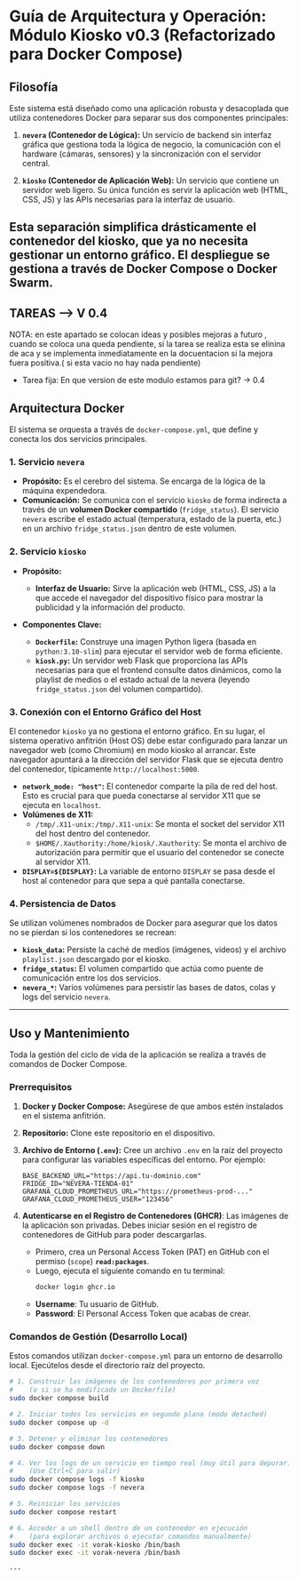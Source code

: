 # Guía de Arquitectura y Operación: Módulo Kiosko v0.3 (Refactorizado para Docker Compose)

## Filosofía

Este sistema está diseñado como una aplicación robusta y desacoplada que utiliza contenedores Docker para separar sus dos componentes principales:

1.  **`nevera` (Contenedor de Lógica):** Un servicio de backend sin interfaz gráfica que gestiona toda la lógica de negocio, la comunicación con el hardware (cámaras, sensores) y la sincronización con el servidor central.

2.  **`kiosko` (Contenedor de Aplicación Web):** Un servicio que contiene un servidor web ligero. Su única función es servir la aplicación web (HTML, CSS, JS) y las APIs necesarias para la interfaz de usuario.

Esta separación simplifica drásticamente el contenedor del kiosko, que ya no necesita gestionar un entorno gráfico. El despliegue se gestiona a través de **Docker Compose** o **Docker Swarm**.
---






## TAREAS  --> V 0.4

NOTA: en este apartado se colocan ideas y posibles mejoras a futuro , cuando se coloca una queda pendiente, si la tarea se realiza esta se elinina de aca y se implementa inmediatamente en la docuentacion si la mejora fuera positiva.( si esta vacio no hay nada pendiente)

- Tarea fija: En que version de este modulo estamos para git?  -> 0.4










## Arquitectura Docker

El sistema se orquesta a través de `docker-compose.yml`, que define y conecta los dos servicios principales.

### 1. Servicio `nevera`

- **Propósito:** Es el cerebro del sistema. Se encarga de la lógica de la máquina expendedora.
- **Comunicación:** Se comunica con el servicio `kiosko` de forma indirecta a través de un **volumen Docker compartido** (`fridge_status`). El servicio `nevera` escribe el estado actual (temperatura, estado de la puerta, etc.) en un archivo `fridge_status.json` dentro de este volumen.

### 2. Servicio `kiosko`

- **Propósito:**
    - **Interfaz de Usuario:** Sirve la aplicación web (HTML, CSS, JS) a la que accede el navegador del dispositivo físico para mostrar la publicidad y la información del producto.

- **Componentes Clave:**
    - **`Dockerfile`:** Construye una imagen Python ligera (basada en `python:3.10-slim`) para ejecutar el servidor web de forma eficiente.
    - **`kiosk.py`:** Un servidor web Flask que proporciona las APIs necesarias para que el frontend consulte datos dinámicos, como la playlist de medios o el estado actual de la nevera (leyendo `fridge_status.json` del volumen compartido).

### 3. Conexión con el Entorno Gráfico del Host

El contenedor `kiosko` ya no gestiona el entorno gráfico. En su lugar, el sistema operativo anfitrión (Host OS) debe estar configurado para lanzar un navegador web (como Chromium) en modo kiosko al arrancar. Este navegador apuntará a la dirección del servidor Flask que se ejecuta dentro del contenedor, típicamente `http://localhost:5000`.

- **`network_mode: "host"`:** El contenedor comparte la pila de red del host. Esto es crucial para que pueda conectarse al servidor X11 que se ejecuta en `localhost`.
- **Volúmenes de X11:**
    - `/tmp/.X11-unix:/tmp/.X11-unix`: Se monta el socket del servidor X11 del host dentro del contenedor.
    - `$HOME/.Xauthority:/home/kiosk/.Xauthority`: Se monta el archivo de autorización para permitir que el usuario del contenedor se conecte al servidor X11.
- **`DISPLAY=${DISPLAY}`:** La variable de entorno `DISPLAY` se pasa desde el host al contenedor para que sepa a qué pantalla conectarse.

### 4. Persistencia de Datos

Se utilizan volúmenes nombrados de Docker para asegurar que los datos no se pierdan si los contenedores se recrean:

- **`kiosk_data`:** Persiste la caché de medios (imágenes, videos) y el archivo `playlist.json` descargado por el kiosko.
- **`fridge_status`:** El volumen compartido que actúa como puente de comunicación entre los dos servicios.
- **`nevera_*`:** Varios volúmenes para persistir las bases de datos, colas y logs del servicio `nevera`.

---

## Uso y Mantenimiento

Toda la gestión del ciclo de vida de la aplicación se realiza a través de comandos de Docker Compose.

### Prerrequisitos

1.  **Docker y Docker Compose:** Asegúrese de que ambos estén instalados en el sistema anfitrión.
2.  **Repositorio:** Clone este repositorio en el dispositivo.
3.  **Archivo de Entorno (`.env`):** Cree un archivo `.env` en la raíz del proyecto para configurar las variables específicas del entorno. Por ejemplo:
    ```env
    BASE_BACKEND_URL="https://api.tu-dominio.com"
    FRIDGE_ID="NEVERA-TIENDA-01"
    GRAFANA_CLOUD_PROMETHEUS_URL="https://prometheus-prod-..."
    GRAFANA_CLOUD_PROMETHEUS_USER="123456"
    ```

2.  **Autenticarse en el Registro de Contenedores (GHCR)**: Las imágenes de la aplicación son privadas. Debes iniciar sesión en el registro de contenedores de GitHub para poder descargarlas.
    *   Primero, crea un Personal Access Token (PAT) en GitHub con el permiso (`scope`) **`read:packages`**.
    *   Luego, ejecuta el siguiente comando en tu terminal:
        ```bash
        docker login ghcr.io
        ```
    *   **Username**: Tu usuario de GitHub.
    *   **Password**: El Personal Access Token que acabas de crear.


 
### Comandos de Gestión (Desarrollo Local)
Estos comandos utilizan `docker-compose.yml` para un entorno de desarrollo local. Ejecútelos desde el directorio raíz del proyecto.




```bash
# 1. Construir las imágenes de los contenedores por primera vez
#    (o si se ha modificado un Dockerfile)
sudo docker compose build

# 2. Iniciar todos los servicios en segundo plano (modo detached)
sudo docker compose up -d

# 3. Detener y eliminar los contenedores
sudo docker compose down

# 4. Ver los logs de un servicio en tiempo real (muy útil para depurar)
#    (Use Ctrl+C para salir)
sudo docker compose logs -f kiosko
sudo docker compose logs -f nevera

# 5. Reiniciar los servicios
sudo docker compose restart

# 6. Acceder a un shell dentro de un contenedor en ejecución
#    (para explorar archivos o ejecutar comandos manualmente)
sudo docker exec -it vorak-kiosko /bin/bash
sudo docker exec -it vorak-nevera /bin/bash

---

